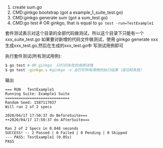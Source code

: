 1. create sum.go
2. CMD:ginkgo bootstrap (got a example_1_suite_test.go)
3. CMD:ginkgo generate sum (got a sum_test.go)
4. CMD:go test # OR ginkgo, that is equal to `go test -run=TestExample1`

套件测试表示对这个目录的全部代码做测试，所以这个目录下只能有一个xxx_suite_test.go
如果要对新增的代码文件做测试，使用 ginkgo generate xxx生成xxx_test.go,然后在生成的xxx_test.go中
写测试用例即可

执行套件测试(所有测试用例):  
```bash
$ go test # OR ginkgo  只打印失败的用例详情
$ go test -ginkgo.v #ginkgo -v 会打印所有用例的执行结果（成功和失败）
```

输出
```text
=== RUN   TestExample1
Running Suite: Example1 Suite
=============================
Random Seed: 1587117037
Will run 2 of 2 specs

2020/04/17 17:50:37 do BeforeSuite===
++2020/04/17 17:50:37 do AfterSuite===

Ran 2 of 2 Specs in 0.048 seconds
SUCCESS! -- 2 Passed | 0 Failed | 0 Pending | 0 Skipped
--- PASS: TestExample1 (0.05s)
PASS
```